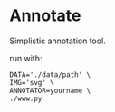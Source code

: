 # Annotate

Simplistic annotation tool.

run with:

    DATA='./data/path' \
    IMG='svg' \
    ANNOTATOR=yourname \
    ./www.py

